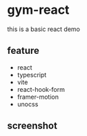 # gym-react

this is a basic react demo

## feature

- react
- typescript
- vite
- react-hook-form
- framer-motion
- unocss

## screenshot
